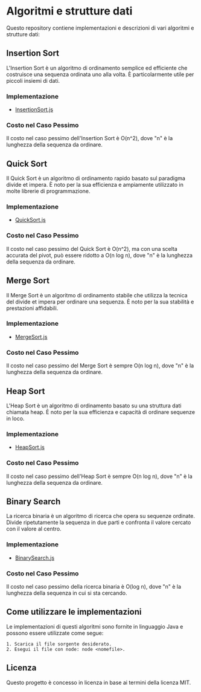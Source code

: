 # Algoritmi e strutture dati

Questo repository contiene implementazioni e descrizioni di vari algoritmi e strutture dati:

## Insertion Sort

L'Insertion Sort è un algoritmo di ordinamento semplice ed efficiente che costruisce una sequenza ordinata uno alla volta. È particolarmente utile per piccoli insiemi di dati.

### Implementazione
- [InsertionSort.js](https://github.com/Dino-996/Algoritmi/blob/resume_main/Algoritmi%20di%20ordinamento/insertionSort.js)

### Costo nel Caso Pessimo
Il costo nel caso pessimo dell'Insertion Sort è O(n^2), dove "n" è la lunghezza della sequenza da ordinare.

## Quick Sort

Il Quick Sort è un algoritmo di ordinamento rapido basato sul paradigma divide et impera. È noto per la sua efficienza e ampiamente utilizzato in molte librerie di programmazione.

### Implementazione
- [QuickSort.js](https://github.com/Dino-996/Algoritmi/blob/resume_main/Algoritmi%20di%20ordinamento/quickSort.js)

### Costo nel Caso Pessimo
Il costo nel caso pessimo del Quick Sort è O(n^2), ma con una scelta accurata del pivot, può essere ridotto a O(n log n), dove "n" è la lunghezza della sequenza da ordinare.

## Merge Sort

Il Merge Sort è un algoritmo di ordinamento stabile che utilizza la tecnica del divide et impera per ordinare una sequenza. È noto per la sua stabilità e prestazioni affidabili.

### Implementazione
- [MergeSort.js](https://github.com/Dino-996/Algoritmi/blob/resume_main/Algoritmi%20di%20ordinamento/mergeSort.js)

### Costo nel Caso Pessimo
Il costo nel caso pessimo del Merge Sort è sempre O(n log n), dove "n" è la lunghezza della sequenza da ordinare.

## Heap Sort

L'Heap Sort è un algoritmo di ordinamento basato su una struttura dati chiamata heap. È noto per la sua efficienza e capacità di ordinare sequenze in loco.

### Implementazione
- [HeapSort.js](https://github.com/Dino-996/Algoritmi/blob/resume_main/Algoritmi%20di%20ordinamento/heapSort.js)

### Costo nel Caso Pessimo
Il costo nel caso pessimo dell'Heap Sort è sempre O(n log n), dove "n" è la lunghezza della sequenza da ordinare.

## Binary Search

La ricerca binaria è un algoritmo di ricerca che opera su sequenze ordinate. Divide ripetutamente la sequenza in due parti e confronta il valore cercato con il valore al centro.

### Implementazione
- [BinarySearch.js](https://github.com/Dino-996/Algoritmi/blob/resume_main/Algoritmi%20di%20ricerca/binarySearch.js)

### Costo nel Caso Pessimo
Il costo nel caso pessimo della ricerca binaria è O(log n), dove "n" è la lunghezza della sequenza in cui si sta cercando.

## Come utilizzare le implementazioni

Le implementazioni di questi algoritmi sono fornite in linguaggio Java e possono essere utilizzate come segue:

    1. Scarica il file sorgente desiderato.
    2. Esegui il file con node: node <nomefile>.

## Licenza

Questo progetto è concesso in licenza in base ai termini della licenza MIT.

